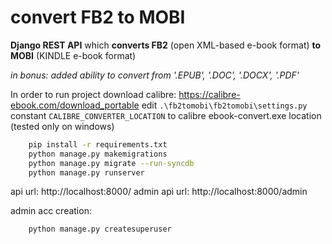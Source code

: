 # convert FB2 to MOBI

 **Django REST API** which **converts FB2** (open XML-based e-book format) **to MOBI** (KINDLE e-book format)
 
 _in bonus: added ability to convert from '.EPUB', '.DOC', '.DOCX', '.PDF'_

In order to run project download calibre: https://calibre-ebook.com/download_portable
edit `.\fb2tomobi\fb2tomobi\settings.py` constant `CALIBRE_CONVERTER_LOCATION` to calibre ebook-convert.exe location (tested only on windows)

```bash
    pip install -r requirements.txt
    python manage.py makemigrations
    python manage.py migrate --run-syncdb
    python manage.py runserver
```

api url: http://localhost:8000/
admin api url: http://localhost:8000/admin

admin acc creation:

```bash
    python manage.py createsuperuser
```

